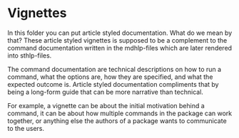 # Vignettes

In this folder you can put article styled documentation.
What do we mean by that?
These article styled vignettes is supposed to be a complement to
the command documentation written in the mdhlp-files
which are later rendered into sthlp-files.

The command documentation are technical descriptions on how to
run a command, what the options are,
how they are specified, and what the expected outcome is.
Article styled documentation compliments that by being a
long-form guide that can be more narrative than technical.

For example, a vignette can be about the initial motivation behind a command,
it can be about how multiple commands in the package can work together,
or anything else the authors of a package wants to communicate to the users.
